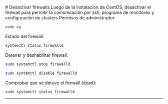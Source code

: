   ﻿# Desactivar firewalls
Luego de la instalación de CentOS, desactivar el firewall para permitir la comunicación por ssh, programa de monitoreo y configuración de clusters
Permisos de administrador:
```sh
sudo su
```
Estado del firewall:
```sh
systemctl status firewalld
```
Detener y deshabilitar firewall:
```sh
sudo systemctl stop firewalld
```
```sh
sudo systemctl disable firewalld
```
Comprobar que se detuvo el firewall (dead):
```sh
sudo systemctl status firewalld
```
----------------------------------------------------------------------------
